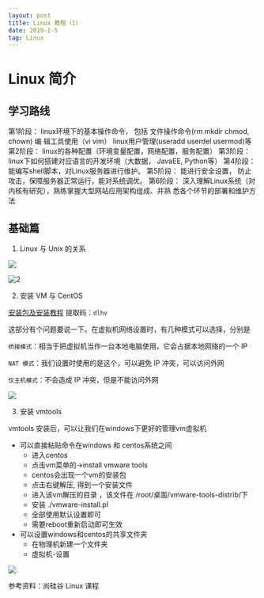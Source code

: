```yaml
---
layout: post
title: Linux 教程（1）
date: 2019-1-5 
tag: Linux
---
```


# Linux 简介

## 学习路线

第1阶段： linux环境下的基本操作命令， 包括 文件操作命令(rm mkdir chmod, chown) 编
辑工具使用（vi vim） linux用户管理(useradd userdel usermod)等
第2阶段： linux的各种配置（环境变量配置，网络配置，服务配置）
第3阶段： linux下如何搭建对应语言的开发环境（大数据， JavaEE, Python等）
第4阶段： 能编写shell脚本，对Linux服务器进行维护。
第5阶段： 能进行安全设置， 防止攻击，保障服务器正常运行，能对系统调优。
第6阶段： 深入理解Linux系统（对内核有研究），熟练掌握大型网站应用架构组成、并熟
悉各个环节的部署和维护方法 

## 基础篇

1. Linux 与 Unix 的关系

![](http://ww1.sinaimg.cn/large/acbcfa39ly1fyvw41gs1wj20r00epqa0.jpg)

![2](http://ww1.sinaimg.cn/large/acbcfa39ly1fyvw41iiskj20nl0fb10z.jpg)

2. 安装 VM 与 CentOS 

[安装包及安装教程](https://pan.baidu.com/s/1PKB2vTrtkmGgToNB7dzjZw) 提取码：`dlhv`

这部分有个问题要说一下。在虚拟机网络设置时，有几种模式可以选择，分别是

`桥接模式`：相当于把虚拟机当作一台本地电脑使用，它会占据本地网络的一个 IP

`NAT 模式`：我们设置时使用的是这个，可以避免 IP 冲突，可以访问外网

`仅主机模式`：不会造成 IP 冲突，但是不能访问外网

![](http://ww1.sinaimg.cn/large/acbcfa39ly1fyvx37ga1uj20jo089q3p.jpg)

3. 安装 vmtools 

vmtools 安装后，可以让我们在windows下更好的管理vm虚拟机

- 可以直接粘贴命令在windows 和 centos系统之间
  - 进入centos
  - 点击vm菜单的->install vmware tools
  - centos会出现一个vm的安装包
  - 点击右键解压, 得到一个安装文件
  - 进入该vm解压的目录 ，该文件在 /root/桌面/vmware-tools-distrib/下
  - 安装 ./vmware-install.pl
  - 全部使用默认设置即可
  - 需要reboot重新启动即可生效
- 可以设置windows和centos的共享文件夹 
  - 在物理机新建一个文件夹
  - 虚拟机-设置

![](http://ww1.sinaimg.cn/large/acbcfa39gy1fyvxcx5i8zj20qj0a4gmt.jpg)



参考资料：尚硅谷 Linux 课程